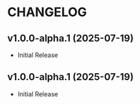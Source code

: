 # CHANGELOG

<!-- version list -->

## v1.0.0-alpha.1 (2025-07-19)

- Initial Release

## v1.0.0-alpha.1 (2025-07-19)

- Initial Release
